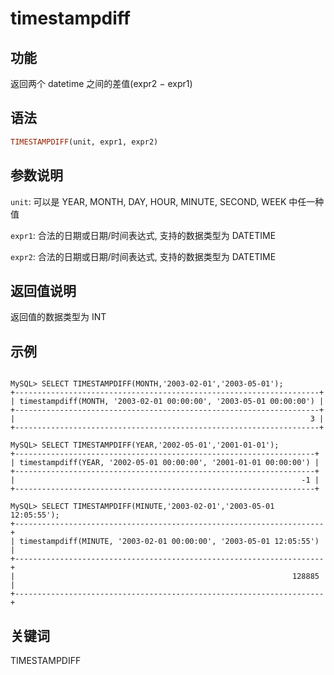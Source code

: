 # timestampdiff

## 功能

返回两个 datetime 之间的差值(expr2 − expr1)

## 语法

```Haskell
TIMESTAMPDIFF(unit, expr1, expr2)
```

## 参数说明

`unit`: 可以是 YEAR, MONTH, DAY, HOUR, MINUTE, SECOND, WEEK 中任一种值

`expr1`: 合法的日期或日期/时间表达式, 支持的数据类型为 DATETIME

`expr2`: 合法的日期或日期/时间表达式, 支持的数据类型为 DATETIME

## 返回值说明

返回值的数据类型为 INT

## 示例

```plain text

MySQL> SELECT TIMESTAMPDIFF(MONTH,'2003-02-01','2003-05-01');
+--------------------------------------------------------------------+
| timestampdiff(MONTH, '2003-02-01 00:00:00', '2003-05-01 00:00:00') |
+--------------------------------------------------------------------+
|                                                                  3 |
+--------------------------------------------------------------------+

MySQL> SELECT TIMESTAMPDIFF(YEAR,'2002-05-01','2001-01-01');
+-------------------------------------------------------------------+
| timestampdiff(YEAR, '2002-05-01 00:00:00', '2001-01-01 00:00:00') |
+-------------------------------------------------------------------+
|                                                                -1 |
+-------------------------------------------------------------------+

MySQL> SELECT TIMESTAMPDIFF(MINUTE,'2003-02-01','2003-05-01 12:05:55');
+---------------------------------------------------------------------+
| timestampdiff(MINUTE, '2003-02-01 00:00:00', '2003-05-01 12:05:55') |
+---------------------------------------------------------------------+
|                                                              128885 |
+---------------------------------------------------------------------+

```

## 关键词

TIMESTAMPDIFF
